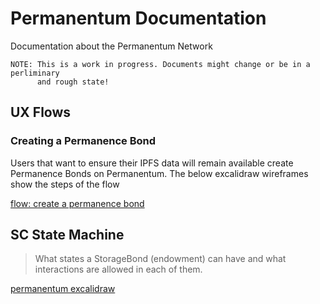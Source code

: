 # Permanentum Documentation

Documentation about the Permanentum Network

```
NOTE: This is a work in progress. Documents might change or be in a perliminary
      and rough state!
```

## UX Flows

### Creating a Permanence Bond

Users that want to ensure their IPFS data will remain available create
Permanence Bonds on Permanentum. The below excalidraw wireframes show the
steps of the flow

[flow: create a permanence bond](https://link.excalidraw.com/readonly/hsBLWXi8UnnSDyFSZfJO)

## SC State Machine

> What states a StorageBond (endowment) can have and what interactions are
> allowed in each of them.

[permanentum excalidraw](https://link.excalidraw.com/readonly/XFWdfVeKJJXLYO67U7c9)

